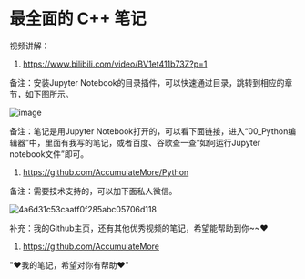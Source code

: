 # 最全面的 C++ 笔记

视频讲解：

1. https://www.bilibili.com/video/BV1et411b73Z?p=1

备注：安装Jupyter Notebook的目录插件，可以快速通过目录，跳转到相应的章节，如下图所示。

![image](https://user-images.githubusercontent.com/60348867/161884474-639f8818-5427-428d-a3a2-337c6ce776d3.png)

备注：笔记是用Jupyter Notebook打开的，可以看下面链接，进入“00_Python编辑器”中，里面有我写的笔记，或者百度、谷歌查一查“如何运行Jupyter notebook文件”即可。

1. https://github.com/AccumulateMore/Python

备注：需要技术支持的，可以加下面私人微信。

![4a6d31c53caaff0f285abc05706d118](https://user-images.githubusercontent.com/60348867/186918709-08cac5ef-0300-47c8-917c-fe14d6a702fb.jpg)

补充：我的Github主页，还有其他优秀视频的笔记，希望能帮助到你~~♥

1. https://github.com/AccumulateMore

"♥我的笔记，希望对你有帮助♥"
